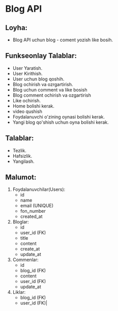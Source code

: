 # Blog API

## Loyha:
- Blog API uchun blog - coment yozish like bosih.

## Funkseonlay Talablar:
- User Yaratish.
- User Kirithish.
- User uchun blog qoshih.
- Blog ochirish va ozrgartirish.
- Blog uchun comment va like bosish
- Blog comment ochirish va ozgartirish
- Like ochirish.
- Home bolishi kerak.
- video qushish
- Foydalanuvchi o'zining oynasi bolishi kerak.
- Yangi blog qo'shish uchun oyna bolishi kerak.


## Talablar:
- Tezlik.
- Hafsizlik.
- Yangilash.

## Malumot:
1. Foydalanuvchilar(Users):
    - id
    - name
    - email (UNIQUE)
    - fon_number
    - created_at
2. Bloglar:
    - id
    - user_id (FK)
    - title
    - content
    - create_at
    - update_at
3. Commenlar:
    - id
    - blog_id (FK)
    - content
    - user_id (FK)
    - update_at
4. Liklar:
    - blog_id (FK)
    - user_id (FK)|
